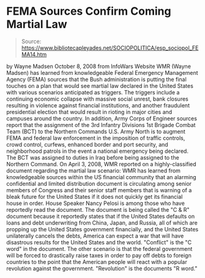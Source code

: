 # FEMA Sources Confirm Coming  Martial Law

> Source: https://www.bibliotecapleyades.net/SOCIOPOLITICA/esp_sociopol_FEMA14.htm

by Wayne Madsen
October 8, 2008
from
InfoWars Website
WMR (Wayne Madsen) has learned from
knowledgeable Federal Emergency Management Agency (FEMA)
sources that
the Bush administration is putting the
final touches on a plan that would see martial law declared in the United
States with various scenarios anticipated as triggers.
The triggers include a continuing
economic collapse with massive social unrest, bank closures
resulting in violence against financial institutions, and another fraudulent
presidential election that would result in rioting in major cities and
campuses around the country.
In addition, Army Corps of Engineer sources report that the assignment of
the 3rd Infantry Divisions 1st Brigade Combat Team (BCT) to
the Northern Commands U.S. Army North is to augment FEMA and federal law
enforcement in the imposition of traffic controls, crowd control, curfews,
enhanced border and port security, and neighborhood patrols in the event a
national emergency being declared.
The BCT was assigned to duties in Iraq before
being assigned to the Northern Command.
On April 3, 2008, WMR reported on a highly-classified document regarding the
martial law scenario: WMR has learned from knowledgeable sources within the
US financial community that an alarming confidential and limited
distribution document is circulating among senior members of Congress and
their senior staff members
that
is warning of a bleak future for the United States if it does
not quickly get its financial house in order.
House Speaker Nancy Pelosi is among those
who have reportedly read the document.
The document is being called the "C &
R" document because it reportedly states that if the United States
defaults on loans and debt underwriting from China, Japan, and Russia, all
of which are propping up the United States government financially, and the
United States unilaterally cancels the debts, America can expect a war that
will have disastrous results for the United States and the world.
"Conflict" is the "C word" in the
document.
The other scenario is that the federal
government will be forced to drastically raise taxes in order to pay off
debts to foreign countries to the point that the American people will react
with a popular revolution against the government.
"Revolution" is the documents "R word."
